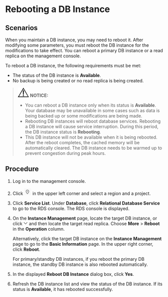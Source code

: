 # Rebooting a DB Instance<a name="en-us_topic_pg_0031146654"></a>

## **Scenarios**<a name="en-us_topic_0031146654_section11160182171227"></a>

When you maintain a DB instance, you may need to reboot it. After modifying some parameters, you must reboot the DB instance for the modifications to take effect. You can reboot a primary DB instance or a read replica on the management console. 

To reboot a DB instance, the following requirements must be met:

-   The status of the DB instance is  **Available**.
-   No backup is being created or no read replica is being created.

>![](public_sys-resources/icon-notice.gif) **NOTICE:**   
>-   You can reboot a DB instance only when its status is  **Available**. Your database may be unavailable in some cases such as data is being backed up or some modifications are being made.  
>-   Rebooting DB instances will reboot database services. Rebooting a DB instance will cause service interruption. During this period, the DB instance status is  **Rebooting**.  
>-   This DB instance will not be available when it is being rebooted. After the reboot completes, the cached memory will be automatically cleared. The DB instance needs to be warmed up to prevent congestion during peak hours.  

## Procedure<a name="en-us_topic_0031146654_s22e3edfb1cdd4405b64cad650a1cf9a0"></a>

1.  Log in to the management console.
2.  Click  ![](figures/region.png)  in the upper left corner and select a region and a project.
3.  Click  **Service List**. Under  **Database**, click  **Relational Database Service**  to go to the RDS console. The RDS console is displayed.
4.  On the  **Instance Management**  page, locate the target DB instance, or click  ![](figures/xiala.png)  and then locate the target read replica. Choose  **More**  \>  **Reboot**  in the  **Operation**  column.

    Alternatively, click the target DB instance on the  **Instance Management**  page to go to the  **Basic Information**  page. In the upper right corner, click  **Reboot**.

    For primary/standby DB instances, if you reboot the primary DB instance, the standby DB instance is also rebooted automatically.

5.  In the displayed  **Reboot DB Instance**  dialog box, click  **Yes**.
6.  Refresh the DB instance list and view the status of the DB instance. If its status is  **Available**, it has rebooted successfully.

